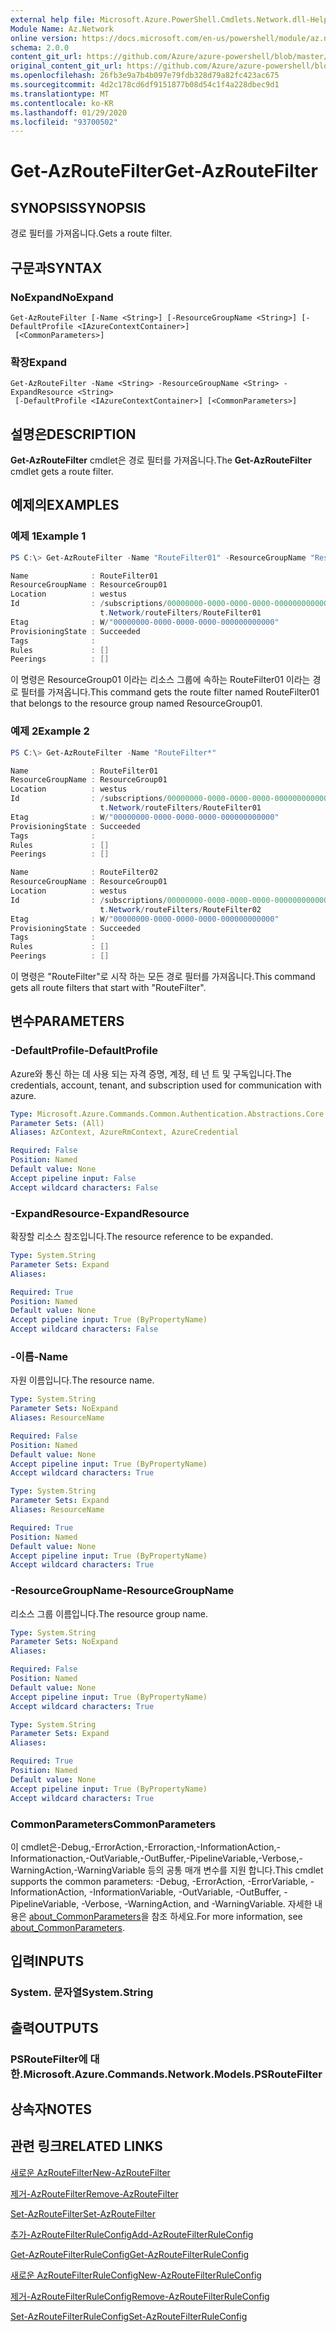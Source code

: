 ```yaml
---
external help file: Microsoft.Azure.PowerShell.Cmdlets.Network.dll-Help.xml
Module Name: Az.Network
online version: https://docs.microsoft.com/en-us/powershell/module/az.network/get-azroutefilter
schema: 2.0.0
content_git_url: https://github.com/Azure/azure-powershell/blob/master/src/Network/Network/help/Get-AzRouteFilter.md
original_content_git_url: https://github.com/Azure/azure-powershell/blob/master/src/Network/Network/help/Get-AzRouteFilter.md
ms.openlocfilehash: 26fb3e9a7b4b097e79fdb328d79a82fc423ac675
ms.sourcegitcommit: 4d2c178cd6df9151877b08d54c1f4a228dbec9d1
ms.translationtype: MT
ms.contentlocale: ko-KR
ms.lasthandoff: 01/29/2020
ms.locfileid: "93700502"
---
```

# <span data-ttu-id="05026-101">Get-AzRouteFilter</span><span class="sxs-lookup"><span data-stu-id="05026-101">Get-AzRouteFilter</span></span>

## <span data-ttu-id="05026-102">SYNOPSIS</span><span class="sxs-lookup"><span data-stu-id="05026-102">SYNOPSIS</span></span>
<span data-ttu-id="05026-103">경로 필터를 가져옵니다.</span><span class="sxs-lookup"><span data-stu-id="05026-103">Gets a route filter.</span></span>

## <span data-ttu-id="05026-104">구문과</span><span class="sxs-lookup"><span data-stu-id="05026-104">SYNTAX</span></span>

### <span data-ttu-id="05026-105">NoExpand</span><span class="sxs-lookup"><span data-stu-id="05026-105">NoExpand</span></span>
```
Get-AzRouteFilter [-Name <String>] [-ResourceGroupName <String>] [-DefaultProfile <IAzureContextContainer>]
 [<CommonParameters>]
```

### <span data-ttu-id="05026-106">확장</span><span class="sxs-lookup"><span data-stu-id="05026-106">Expand</span></span>
```
Get-AzRouteFilter -Name <String> -ResourceGroupName <String> -ExpandResource <String>
 [-DefaultProfile <IAzureContextContainer>] [<CommonParameters>]
```

## <span data-ttu-id="05026-107">설명은</span><span class="sxs-lookup"><span data-stu-id="05026-107">DESCRIPTION</span></span>
<span data-ttu-id="05026-108">**Get-AzRouteFilter** cmdlet은 경로 필터를 가져옵니다.</span><span class="sxs-lookup"><span data-stu-id="05026-108">The **Get-AzRouteFilter** cmdlet gets a route filter.</span></span>

## <span data-ttu-id="05026-109">예제의</span><span class="sxs-lookup"><span data-stu-id="05026-109">EXAMPLES</span></span>

### <span data-ttu-id="05026-110">예제 1</span><span class="sxs-lookup"><span data-stu-id="05026-110">Example 1</span></span>
```powershell
PS C:\> Get-AzRouteFilter -Name "RouteFilter01" -ResourceGroupName "ResourceGroup01"

Name              : RouteFilter01
ResourceGroupName : ResourceGroup01
Location          : westus
Id                : /subscriptions/00000000-0000-0000-0000-000000000000/resourceGroups/ResourceGroup01/providers/Microsof
                    t.Network/routeFilters/RouteFilter01
Etag              : W/"00000000-0000-0000-0000-000000000000"
ProvisioningState : Succeeded
Tags              :
Rules             : []
Peerings          : []
```

<span data-ttu-id="05026-111">이 명령은 ResourceGroup01 이라는 리소스 그룹에 속하는 RouteFilter01 이라는 경로 필터를 가져옵니다.</span><span class="sxs-lookup"><span data-stu-id="05026-111">This command gets the route filter named RouteFilter01 that belongs to the resource group named ResourceGroup01.</span></span>

### <span data-ttu-id="05026-112">예제 2</span><span class="sxs-lookup"><span data-stu-id="05026-112">Example 2</span></span>
```powershell
PS C:\> Get-AzRouteFilter -Name "RouteFilter*"

Name              : RouteFilter01
ResourceGroupName : ResourceGroup01
Location          : westus
Id                : /subscriptions/00000000-0000-0000-0000-000000000000/resourceGroups/ResourceGroup01/providers/Microsof
                    t.Network/routeFilters/RouteFilter01
Etag              : W/"00000000-0000-0000-0000-000000000000"
ProvisioningState : Succeeded
Tags              :
Rules             : []
Peerings          : []

Name              : RouteFilter02
ResourceGroupName : ResourceGroup01
Location          : westus
Id                : /subscriptions/00000000-0000-0000-0000-000000000000/resourceGroups/ResourceGroup01/providers/Microsof
                    t.Network/routeFilters/RouteFilter02
Etag              : W/"00000000-0000-0000-0000-000000000000"
ProvisioningState : Succeeded
Tags              :
Rules             : []
Peerings          : []
```

<span data-ttu-id="05026-113">이 명령은 "RouteFilter"로 시작 하는 모든 경로 필터를 가져옵니다.</span><span class="sxs-lookup"><span data-stu-id="05026-113">This command gets all route filters that start with "RouteFilter".</span></span>

## <span data-ttu-id="05026-114">변수</span><span class="sxs-lookup"><span data-stu-id="05026-114">PARAMETERS</span></span>

### <span data-ttu-id="05026-115">-DefaultProfile</span><span class="sxs-lookup"><span data-stu-id="05026-115">-DefaultProfile</span></span>
<span data-ttu-id="05026-116">Azure와 통신 하는 데 사용 되는 자격 증명, 계정, 테 넌 트 및 구독입니다.</span><span class="sxs-lookup"><span data-stu-id="05026-116">The credentials, account, tenant, and subscription used for communication with azure.</span></span>

```yaml
Type: Microsoft.Azure.Commands.Common.Authentication.Abstractions.Core.IAzureContextContainer
Parameter Sets: (All)
Aliases: AzContext, AzureRmContext, AzureCredential

Required: False
Position: Named
Default value: None
Accept pipeline input: False
Accept wildcard characters: False
```

### <span data-ttu-id="05026-117">-ExpandResource</span><span class="sxs-lookup"><span data-stu-id="05026-117">-ExpandResource</span></span>
<span data-ttu-id="05026-118">확장할 리소스 참조입니다.</span><span class="sxs-lookup"><span data-stu-id="05026-118">The resource reference to be expanded.</span></span>

```yaml
Type: System.String
Parameter Sets: Expand
Aliases:

Required: True
Position: Named
Default value: None
Accept pipeline input: True (ByPropertyName)
Accept wildcard characters: False
```

### <span data-ttu-id="05026-119">-이름</span><span class="sxs-lookup"><span data-stu-id="05026-119">-Name</span></span>
<span data-ttu-id="05026-120">자원 이름입니다.</span><span class="sxs-lookup"><span data-stu-id="05026-120">The resource name.</span></span>

```yaml
Type: System.String
Parameter Sets: NoExpand
Aliases: ResourceName

Required: False
Position: Named
Default value: None
Accept pipeline input: True (ByPropertyName)
Accept wildcard characters: True
```

```yaml
Type: System.String
Parameter Sets: Expand
Aliases: ResourceName

Required: True
Position: Named
Default value: None
Accept pipeline input: True (ByPropertyName)
Accept wildcard characters: True
```

### <span data-ttu-id="05026-121">-ResourceGroupName</span><span class="sxs-lookup"><span data-stu-id="05026-121">-ResourceGroupName</span></span>
<span data-ttu-id="05026-122">리소스 그룹 이름입니다.</span><span class="sxs-lookup"><span data-stu-id="05026-122">The resource group name.</span></span>

```yaml
Type: System.String
Parameter Sets: NoExpand
Aliases:

Required: False
Position: Named
Default value: None
Accept pipeline input: True (ByPropertyName)
Accept wildcard characters: True
```

```yaml
Type: System.String
Parameter Sets: Expand
Aliases:

Required: True
Position: Named
Default value: None
Accept pipeline input: True (ByPropertyName)
Accept wildcard characters: True
```

### <span data-ttu-id="05026-123">CommonParameters</span><span class="sxs-lookup"><span data-stu-id="05026-123">CommonParameters</span></span>
<span data-ttu-id="05026-124">이 cmdlet은-Debug,-ErrorAction,-Erroraction,-InformationAction,-Informationaction,-OutVariable,-OutBuffer,-PipelineVariable,-Verbose,-WarningAction,-WarningVariable 등의 공통 매개 변수를 지원 합니다.</span><span class="sxs-lookup"><span data-stu-id="05026-124">This cmdlet supports the common parameters: -Debug, -ErrorAction, -ErrorVariable, -InformationAction, -InformationVariable, -OutVariable, -OutBuffer, -PipelineVariable, -Verbose, -WarningAction, and -WarningVariable.</span></span> <span data-ttu-id="05026-125">자세한 내용은 [about_CommonParameters](https://go.microsoft.com/fwlink/?LinkID=113216)을 참조 하세요.</span><span class="sxs-lookup"><span data-stu-id="05026-125">For more information, see [about_CommonParameters](https://go.microsoft.com/fwlink/?LinkID=113216).</span></span>

## <span data-ttu-id="05026-126">입력</span><span class="sxs-lookup"><span data-stu-id="05026-126">INPUTS</span></span>

### <span data-ttu-id="05026-127">System. 문자열</span><span class="sxs-lookup"><span data-stu-id="05026-127">System.String</span></span>

## <span data-ttu-id="05026-128">출력</span><span class="sxs-lookup"><span data-stu-id="05026-128">OUTPUTS</span></span>

### <span data-ttu-id="05026-129">PSRouteFilter에 대 한.</span><span class="sxs-lookup"><span data-stu-id="05026-129">Microsoft.Azure.Commands.Network.Models.PSRouteFilter</span></span>

## <span data-ttu-id="05026-130">상속자</span><span class="sxs-lookup"><span data-stu-id="05026-130">NOTES</span></span>

## <span data-ttu-id="05026-131">관련 링크</span><span class="sxs-lookup"><span data-stu-id="05026-131">RELATED LINKS</span></span>

[<span data-ttu-id="05026-132">새로운 AzRouteFilter</span><span class="sxs-lookup"><span data-stu-id="05026-132">New-AzRouteFilter</span></span>](./New-AzRouteFilter.md)

[<span data-ttu-id="05026-133">제거-AzRouteFilter</span><span class="sxs-lookup"><span data-stu-id="05026-133">Remove-AzRouteFilter</span></span>](./Remove-AzRouteFilter.md)

[<span data-ttu-id="05026-134">Set-AzRouteFilter</span><span class="sxs-lookup"><span data-stu-id="05026-134">Set-AzRouteFilter</span></span>](./Set-AzRouteFilter.md)

[<span data-ttu-id="05026-135">추가-AzRouteFilterRuleConfig</span><span class="sxs-lookup"><span data-stu-id="05026-135">Add-AzRouteFilterRuleConfig</span></span>](./Add-AzRouteFilterRuleConfig.md)

[<span data-ttu-id="05026-136">Get-AzRouteFilterRuleConfig</span><span class="sxs-lookup"><span data-stu-id="05026-136">Get-AzRouteFilterRuleConfig</span></span>](./Get-AzRouteFilterRuleConfig.md)

[<span data-ttu-id="05026-137">새로운 AzRouteFilterRuleConfig</span><span class="sxs-lookup"><span data-stu-id="05026-137">New-AzRouteFilterRuleConfig</span></span>](./New-AzRouteFilterRuleConfig.md)

[<span data-ttu-id="05026-138">제거-AzRouteFilterRuleConfig</span><span class="sxs-lookup"><span data-stu-id="05026-138">Remove-AzRouteFilterRuleConfig</span></span>](./Remove-AzRouteFilterRuleConfig.md)

[<span data-ttu-id="05026-139">Set-AzRouteFilterRuleConfig</span><span class="sxs-lookup"><span data-stu-id="05026-139">Set-AzRouteFilterRuleConfig</span></span>](./Set-AzRouteFilterRuleConfig.md)
